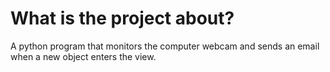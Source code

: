 # What is the project about?
A python program that monitors the computer webcam and sends an email when a new object enters the view.